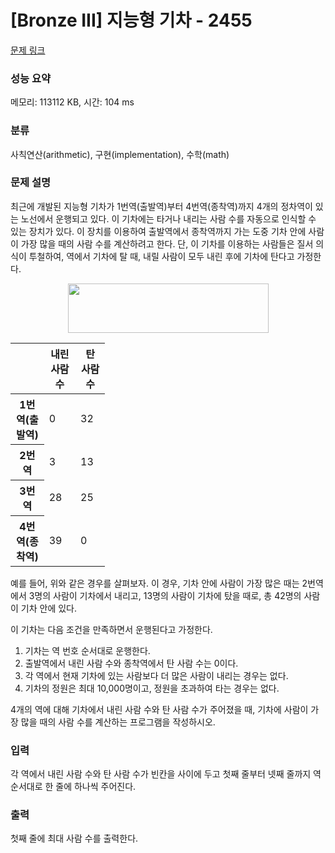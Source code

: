 # [Bronze III] 지능형 기차 - 2455 

[문제 링크](https://www.acmicpc.net/problem/2455) 

### 성능 요약

메모리: 113112 KB, 시간: 104 ms

### 분류

사칙연산(arithmetic), 구현(implementation), 수학(math)

### 문제 설명

<p>최근에 개발된 지능형 기차가 1번역(출발역)부터 4번역(종착역)까지 4개의 정차역이 있는 노선에서 운행되고 있다. 이 기차에는 타거나 내리는 사람 수를 자동으로 인식할 수 있는 장치가 있다. 이 장치를 이용하여 출발역에서 종착역까지 가는 도중 기차 안에 사람이 가장 많을 때의 사람 수를 계산하려고 한다. 단, 이 기차를 이용하는 사람들은 질서 의식이 투철하여, 역에서 기차에 탈 때, 내릴 사람이 모두 내린 후에 기차에 탄다고 가정한다.</p>

<p style="text-align: center;"><img alt="" src="https://upload.acmicpc.net/32c10113-d852-4d34-bf7d-b6190c49c783/-/preview/" style="width: 321px; height: 79px;"></p>

<table class="table table-bordered" style="width:30%">
	<thead>
		<tr>
			<th> </th>
			<th>내린 사람 수</th>
			<th>탄 사람 수</th>
		</tr>
	</thead>
	<tbody>
		<tr>
			<th>1번역(출발역)</th>
			<td>0</td>
			<td>32</td>
		</tr>
		<tr>
			<th>2번역</th>
			<td>3</td>
			<td>13</td>
		</tr>
		<tr>
			<th>3번역</th>
			<td>28</td>
			<td>25</td>
		</tr>
		<tr>
			<th>4번역(종착역)</th>
			<td>39</td>
			<td>0</td>
		</tr>
	</tbody>
</table>

<p>예를 들어, 위와 같은 경우를 살펴보자. 이 경우, 기차 안에 사람이 가장 많은 때는 2번역에서 3명의 사람이 기차에서 내리고, 13명의 사람이 기차에 탔을 때로, 총 42명의 사람이 기차 안에 있다.</p>

<p>이 기차는 다음 조건을 만족하면서 운행된다고 가정한다.</p>

<ol>
	<li>기차는 역 번호 순서대로 운행한다.</li>
	<li>출발역에서 내린 사람 수와 종착역에서 탄 사람 수는 0이다.</li>
	<li>각 역에서 현재 기차에 있는 사람보다 더 많은 사람이 내리는 경우는 없다.</li>
	<li>기차의 정원은 최대 10,000명이고, 정원을 초과하여 타는 경우는 없다.</li>
</ol>

<p>4개의 역에 대해 기차에서 내린 사람 수와 탄 사람 수가 주어졌을 때, 기차에 사람이 가장 많을 때의 사람 수를 계산하는 프로그램을 작성하시오.</p>

### 입력 

 <p>각 역에서 내린 사람 수와 탄 사람 수가 빈칸을 사이에 두고 첫째 줄부터 넷째 줄까지 역 순서대로 한 줄에 하나씩 주어진다. </p>

### 출력 

 <p>첫째 줄에 최대 사람 수를 출력한다.  </p>

